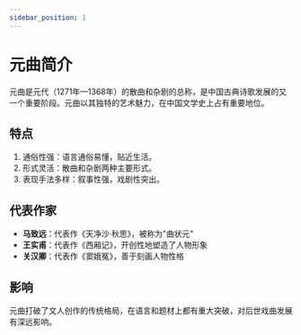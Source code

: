 ```yaml
---
sidebar_position: 1
---
```


# 元曲简介

元曲是元代（1271年—1368年）的散曲和杂剧的总称，是中国古典诗歌发展的又一个重要阶段。元曲以其独特的艺术魅力，在中国文学史上占有重要地位。

## 特点

1. 通俗性强：语言通俗易懂，贴近生活。
2. 形式灵活：散曲和杂剧两种主要形式。
3. 表现手法多样：叙事性强，戏剧性突出。

## 代表作家

- **马致远**：代表作《天净沙·秋思》，被称为"曲状元"
- **王实甫**：代表作《西厢记》，开创性地塑造了人物形象
- **关汉卿**：代表作《窦娥冤》，善于刻画人物性格

## 影响

元曲打破了文人创作的传统格局，在语言和题材上都有重大突破，对后世戏曲发展有深远影响。 